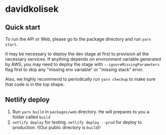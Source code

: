 # davidkolisek

## Quick start

To run the API or Web, please go to the package directory and run `yarn start`.

It may be necessary to deploy the dev stage at first to provision all the necessary services.
If anything depends on environment variable generated by AWS, you may need to deploy the stage with `--ignoreMissingParameters` flag first to skip any "missing env variable" or "missing stack" error.

Also, we highly recommend to periodically run `yarn checkup` to make sure that code is in the top shape.

## Netlify deploy

1. Run `yarn build` in `packages/web` directory. He will prepares to you a folder called `build`
2. `netlify deploy` for testing. `netlify deploy --prod` for deploy to production. !(Our public directory is `build`)!

